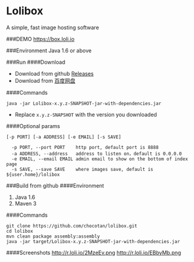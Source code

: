 Lolibox
=======

A simple, fast image hosting software

###DEMO
https://box.loli.io

###Environment
Java 1.6 or above


###Run
####Download
* Download from github [Releases](https://github.com/chocotan/lolibox/releases)
* Download from [百度网盘](http://pan.baidu.com/s/1dDpLenR)

####Commands
```
java -jar Lolibox-x.y.z-SNAPSHOT-jar-with-dependencies.jar
```

* Replace `x.y.z-SNAPSHOT` with the version you downloaded

####Optional params

```
[-p PORT] [-a ADDRESS] [-e EMAIL] [-s SAVE]

  -p PORT, --port PORT    http port, default port is 8888
  -a ADDRESS, --address   address to listen on，default is 0.0.0.0
  -e EMAIL, --email EMAIL admin email to show on the bottom of index page
  -s SAVE, --save SAVE    where images save, default is ${user.home}/lolibox
```

###Build from github
####Environment
1. Java 1.6
2. Maven 3

####Commands
```
git clone https://github.com/chocotan/lolibox.git
cd lolibox
mvn clean package assembly:assembly
java -jar target/Lolibox-x.y.z-SNAPSHOT-jar-with-dependencies.jar
```

####Screenshots
http://r.loli.io/2MzeEv.png
http://r.loli.io/EBbyMb.png

